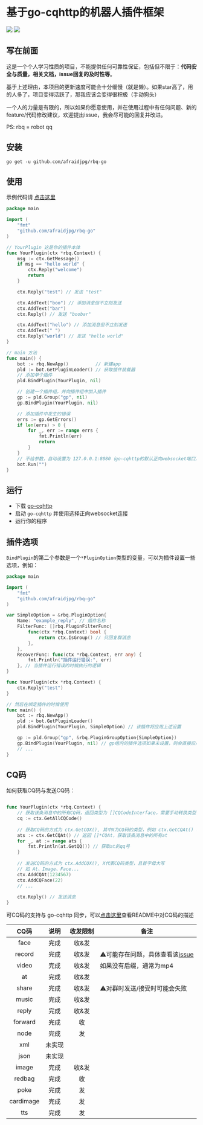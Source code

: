 <h1>基于go-cqhttp的机器人插件框架</h1>


![](https://img.shields.io/badge/go-v1.18%2B-blue)
[![](https://img.shields.io/badge/go--cqhttp-v1.0.0-orange)](https://github.com/Mrs4s/go-cqhttp)

<h2>写在前面</h2>

这是一个个人学习性质的项目，不能提供任何可靠性保证，包括但不限于：**代码安全与质量，相关文档，issue回复的及时性等**。

基于上述理由，本项目的更新速度可能会十分缓慢（就是懒）。如果star高了，用的人多了，项目变得活跃了，那我应该会变得很积极（手动狗头）

一个人的力量是有限的，所以如果你愿意使用，并在使用过程中有任何问题、新的feature/代码修改建议，欢迎提出issue，我会尽可能的回复并改进。

PS: rbq = robot qq

<h2>安装</h2>

```
go get -u github.com/afraidjpg/rbq-go
```

<h2>使用</h2>

示例代码请 [点击这里](./example)

```go
package main

import (
	"fmt"
	"github.com/afraidjpg/rbq-go"
)

// YourPlugin 这是你的插件本体
func YourPlugin(ctx *rbq.Context) {
	msg := ctx.GetMessage()
	if msg == "hello world" {
		ctx.Reply("welcome")
		return
	}

	ctx.Reply("test") // 发送 "test"

	ctx.AddText("boo") // 添加消息但不立刻发送
	ctx.AddText("bar")
	ctx.Reply() // 发送 "boobar"

	ctx.AddText("hello") // 添加消息但不立刻发送
	ctx.AddText(" ")
	ctx.Reply("world") // 发送 "hello world"
}

// main 方法
func main() {
	bot := rbq.NewApp()          // 新建app
	pld := bot.GetPluginLoader() // 获取插件装载器
	// 添加单个插件
	pld.BindPlugin(YourPlugin, nil)

	// 创建一个插件组，并向插件组中加入插件
	gp := pld.Group("gp", nil)
	gp.BindPlugin(YourPlugin, nil)

	// 添加插件中发生的错误
	errs := gp.GetErrors()
	if len(errs) > 0 {
		for _, err := range errs {
			fmt.Println(err)
			return
		}
	}
	// 不给参数，自动设置为 127.0.0.1:8080（go-cqhttp的默认正向websocket端口）
	bot.Run("")
}
```

<h2>运行</h2>

- 下载 [go-cqhttp](https://github.com/Mrs4s/go-cqhttp/releases)
- 启动 `go-cqhttp` 并使用选择正向websocket连接
- 运行你的程序

<h2>插件选项</h2>

`BindPlugin`的第二个参数是一个`*PluginOption`类型的变量，可以为插件设置一些选项，例如：

```go
package main

import (
	"fmt"
	"github.com/afraidjpg/rbq-go"
)

var SimpleOption = &rbq.PluginOption{
	Name: "example_reply", // 插件名称
	FilterFunc: []rbq.PluginFilterFunc{
		func(ctx *rbq.Context) bool {
			return ctx.IsGroup() // 只回复群消息
		},
	},
	RecoverFunc: func(ctx *rbq.Context, err any) {
		fmt.Println("插件运行错误:", err)
	}, // 当插件运行错误的时候执行的逻辑
}

func YourPlugin(ctx *rbq.Context) {
	ctx.Reply("test")
}

// 然后在绑定插件的时候使用
func main() {
	bot := rbq.NewApp()
	pld := bot.GetPluginLoader()
	pld.BindPlugin(YourPlugin, SimpleOption) // 该插件将应用上述设置

	gp := pld.Group("gp", &rbq.PluginGroupOption{SimpleOption})
	gp.BindPlugin(YourPlugin, nil) // gp组内的插件选项如果未设置，则会直接应用gp组的选项
	// ...
}

```

<h2>CQ码</h2>

如何获取CQ码与发送CQ码：

```go

func YourPlugin(ctx *rbq.Context) {
    // 获取该条消息中的所有CQ码，返回类型为 []CQCodeInterface，需要手动转换类型
    cq := ctx.GetAllCQCode() 
	
	// 获取CQ码的方式为 ctx.GetCQX(), 其中X为CQ码的类型，例如 ctx.GetCQAt() 获取at码
    ats := ctx.GetCQAt() // 返回 []*CQAt，获取该条消息中的所有at
    for _, at := range ats {
        fmt.Println(at.GetQQ()) // 获取at的qq号
    }
	
    // 发送CQ码的方式为 ctx.AddCQX(), X代表CQ码类型，且首字母大写
    // 如 At、Image、Face...
    ctx.AddCQAt(1234567)
    ctx.AddCQFace(22)
    // ...
	
    ctx.Reply() // 发送消息
}

```


可CQ码的支持与 go-cqhttp 同步，可以[点击这里](https://github.com/Mrs4s/go-cqhttp)查看README中对CQ码的描述

|    CQ码    | 说明  | 收发限制 | 备注                                                                    |
|:---------:|:---:|:----:|-----------------------------------------------------------------------|
|   face    | 完成  | 收&发  |                                                                       |                                                                       |
|  record   | 完成  | 收&发  | ⚠️可能存在问题，具体查看该[issue](https://github.com/Mrs4s/go-cqhttp/issues/1749) |
|   video   | 完成  | 收&发  | 如果没有后缀，通常为mp4                                                         |
|    at     | 完成  | 收&发  |                                                                       |
|   share   | 完成  | 收&发  | ⚠️对群时发送/接受时可能会失败                                                      |
|   music   | 完成  | 收&发  |                                                                       |
|   reply   | 完成  | 收&发  |                                                                       |
|  forward  | 完成  |  收   |                                                                       |
|   node    | 完成  |  发   |                                                                       |
|    xml    | 未实现 |      |                                                                       |
|   json    | 未实现 |      |                                                                       |
|   image   | 完成  | 收&发  |                                                                       |
|  redbag   | 完成  |  收   |                                                                       |
|   poke    | 完成  |  发   |                                                                       |
| cardimage | 完成  |  发   |                                                                       |
|    tts    | 完成  |  发   |                                                                       |